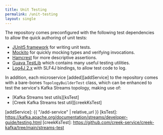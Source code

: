 ```yaml
---
title: Unit Testing
permalink: /unit-testing
layout: single
---
```


The repository comes preconfigured with the following test dependencies to allow the quick authoring of unit tests:

 * [JUnit5 framework][junit] for writing unit tests.
 * [Mockito][mockito] for quickly mocking types and verifying invocations.
 * [Hamcrest][hamcrest] for more descriptive assertions.
 * [Guava TestLib][guavaTest] which contains many useful testing utilities.
 * [Log4J 2.x][log4j] with SLF4J bindings, to allow test code to log.

In addition, each microservice [added][addService] to the repository comes with a bare-bones `TopologyBuilderTest` class,
which can be enhanced to test the service's Kafka Streams topology, making use of:

 * [Kafka Streams test utils][ksTest]
 * [Creek Kafka Streams test util][creekKsTest]

[junit]: https://junit.org/junit5/docs/current/user-guide/
[mockito]: https://site.mockito.org/
[hamcrest]: http://hamcrest.org/JavaHamcrest/index
[guavaTest]: https://github.com/google/guava/tree/master/guava-testlib
[log4j]: https://logging.apache.org/log4j/2.x/
[addService]: {{ "/add-service" | relative_url }}
[ksTest]: https://kafka.apache.org/documentation/streams/developer-guide/testing.html
[creekKsTest]: https://github.com/creek-service/creek-kafka/tree/main/streams-test